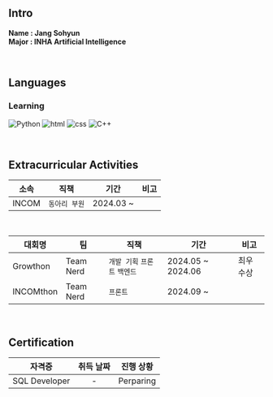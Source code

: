 ## Intro
<strong>Name : Jang Sohyun</strong><br>
<strong>Major : INHA Artificial Intelligence</strong>

<br>

## Languages
### Learning
![Python](https://img.shields.io/badge/Python-3776AB?style=for-the-badge&logo=python&logoColor=white)
![html](https://img.shields.io/badge/HTML-239120?style=for-the-badge&logo=html5&logoColor=white)
![css](https://img.shields.io/badge/CSS-239120?&style=for-the-badge&logo=css3&logoColor=white)
![C++](https://img.shields.io/badge/C%2B%2B-00599C?style=for-the-badge&logo=c%2B%2B&logoColor=white)

<br>

## Extracurricular Activities
|소속|직책|기간|비고|
|----|----|----|----|
|INCOM|`동아리 부원`|2024.03 ~ |

<br>

|대회명|팀|직책|기간|비고|
|---|---|---|---|---|
|Growthon|Team Nerd|`개발 기획` `프론트` `백엔드`|2024.05 ~ 2024.06|최우수상|
|INCOMthon|Team Nerd|`프론트` |2024.09 ~ |

<br>

## Certification
|자격증|취득 날짜|진행 상황|
|---|:---:|---|
|SQL Developer|-|Perparing|

